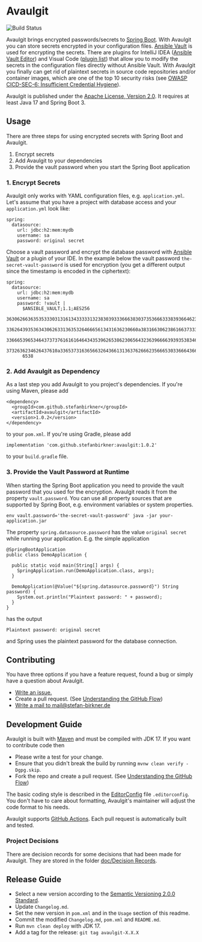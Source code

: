 # Avaulgit

![Build Status](https://github.com/stefanbirkner/avaulgit/actions/workflows/ci.yml/badge.svg?branch=main)

Avaulgit brings encrypted passwords/secrets to
[Spring Boot](https://docs.spring.io/spring-boot/index.html). With Avaulgit you can store
secrets encrypted in your configuration files.
[Ansible Vault](https://docs.ansible.com/ansible/latest/vault_guide/index.html)
is used for encrypting the secrets. There are plugins for IntelliJ IDEA
([Ansible Vault Editor](https://plugins.jetbrains.com/plugin/14278-ansible-vault-editor)) and Visual Code
([plugin list](https://marketplace.visualstudio.com/search?term=%22Ansible%20Vault%22&target=VSCode))
that allow you to modify the secrets in the configuration files directly without
Ansible Vault.
With Avaulgit you finally can get rid of plaintext secrets in source code
repositories and/or container images, which are one of the top 10 security risks
(see
[OWASP CICD-SEC-6: Insufficient Credential Hygiene](https://owasp.org/www-project-top-10-ci-cd-security-risks/CICD-SEC-06-Insufficient-Credential-Hygiene)).

Avaulgit is published under the
[Apache License, Version 2.0](https://opensource.org/license/apache-2-0). It
requires at least Java 17 and Spring Boot 3.

## Usage

There are three steps for using encrypted secrets with Spring Boot and Avaulgit.

1. Encrypt secrets
2. Add Avaulgit to your dependencies
3. Provide the vault password when you start the Spring Boot application

### 1. Encrypt Secrets

Avaulgit only works with YAML configuration files, e.g. `application.yml`. Let's
assume that you have a project with database access and your `application.yml`
look like:

    spring:
      datasource:
        url: jdbc:h2:mem:mydb
        username: sa
        password: original secret

Choose a vault password and encrypt the database password with
[Ansible Vault](https://docs.ansible.com/ansible/latest/vault_guide/index.html)
or a plugin of your IDE. In the example below the vault password
`the-secret-vault-password` is used for encryption (you get a different output
since the timestamp is encoded in the ciphertext):

    spring:
      datasource:
        url: jdbc:h2:mem:mydb
        username: sa
        password: !vault |
          $ANSIBLE_VAULT;1.1;AES256
          36306266363535333031316134333331323830393336663830373536663338393664623733663739
          3362643935363430626331363532646665613431636230660a383166306238616637333161653832
          33666539653464373737616161646434353962653862306564323639666639393538346132363339
          3732636234626437610a336537316365663264366131363762666235666530336664366365623335
          6538

### 2. Add Avaulgit as Dependency

As a last step you add Avaulgit to you project's dependencies. If you're using
Maven, please add

    <dependency>
      <groupId>com.github.stefanbirkner</groupId>
      <artifactId>avaulgit</artifactId>
      <version>1.0.2</version>
    </dependency>

to your `pom.xml`. If you're using Gradle, please add

    implementation 'com.github.stefanbirkner:avaulgit:1.0.2'

to your `build.gradle` file.

### 3. Provide the Vault Password at Runtime

When starting the Spring Boot application you need to provide the vault password
that you used for the encryption. Avaulgit reads it from the property
`vault.password`. You can use all
property sources that are supported by Spring Boot, e.g. environment variables
or system properties.

    env vault.password='the-secret-vault-password' java -jar your-application.jar

The property `spring.datasource.password` has the value `original secret` while
running your application. E.g. the simple application

    @SpringBootApplication
    public class DemoApplication {

      public static void main(String[] args) {
        SpringApplication.run(DemoApplication.class, args);
      }

      DemoApplication(@Value("${spring.datasource.password}") String password) {
        System.out.println("Plaintext password: " + password);
      }
    }

has the output

    Plaintext password: original secret

and Spring uses the plaintext password for the database connection.


## Contributing

You have three options if you have a feature request, found a bug or
simply have a question about Avaulgit.

* [Write an issue.](https://github.com/stefanbirkner/avaulgit/issues/new)
* Create a pull request. (See [Understanding the GitHub Flow](https://guides.github.com/introduction/flow/index.html))
* [Write a mail to mail@stefan-birkner.de](mailto:mail@stefan-birkner.de)


## Development Guide

Avaulgit is built with [Maven](http://maven.apache.org/) and must be compiled
with JDK 17. If you want to contribute code then

* Please write a test for your change.
* Ensure that you didn't break the build by running `mvnw clean verify -Dgpg.skip`.
* Fork the repo and create a pull request. (See [Understanding the GitHub Flow](https://guides.github.com/introduction/flow/index.html))

The basic coding style is described in the
[EditorConfig](http://editorconfig.org/) file `.editorconfig`. You don't have to
care about formatting, Avaulgit's maintainer will adjust the code format to his
needs.

Avaulgit supports [GitHub Actions](https://help.github.com/en/actions). Each
pull request is automatically built and tested.


### Project Decisions

There are decision records for some decisions that had been made for Avaulgit.
They are stored in the folder [doc/Decision Records](doc/Decision%20Records).


## Release Guide

* Select a new version according to the
  [Semantic Versioning 2.0.0 Standard](http://semver.org/).
* Update `Changelog.md`.
* Set the new version in `pom.xml` and in the `Usage` section of this readme.
* Commit the modified `Changelog.md`, `pom.xml` and `README.md`.
* Run `mvn clean deploy` with JDK 17.
* Add a tag for the release: `git tag avaulgit-X.X.X`
